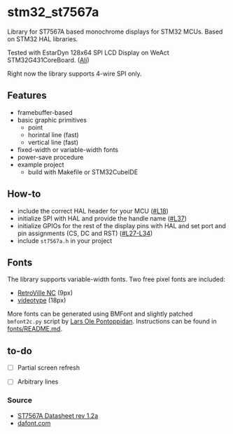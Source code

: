 # stm32_st7567a
Library for ST7567A based monochrome displays for STM32 MCUs. 
Based on STM32 HAL libraries. 

Tested with EstarDyn 128x64 SPI LCD Display on WeAct STM32G431CoreBoard. ([Ali](https://a.aliexpress.com/_Exts5wt))

Right now the library supports 4-wire SPI only.

## Features
- framebuffer-based
- basic graphic primitives
    - point
    - horintal line (fast)
    - vertical line (fast)
- fixed-width or variable-width fonts
- power-save procedure
- example project
    - build with Makefile or STM32CubeIDE

## How-to
- include the correct HAL header for your MCU ([#L18](https://github.com/lunakiller/stm32_st7567a/blob/fafc9b766338a6f2744eaa10ff6be3f7f175b925/st7567a/st7567a.h#L18))
- initialize SPI with HAL and provide the handle name ([#L37](https://github.com/lunakiller/stm32_st7567a/blob/fafc9b766338a6f2744eaa10ff6be3f7f175b925/st7567a/st7567a.h#L37))
- initialize GPIOs for the rest of the display pins with HAL and set port and pin assignments (CS, DC and RST) ([#L27-L34](https://github.com/lunakiller/stm32_st7567a/blob/fafc9b766338a6f2744eaa10ff6be3f7f175b925/st7567a/st7567a.h#L27-L34))
- include `st7567a.h` in your project

## Fonts
The library supports variable-width fonts. Two free pixel fonts are included:
- [RetroVille NC](https://www.dafont.com/retroville-nc.font) (9px)
- [videotype](https://www.dafont.com/videotype.font) (18px)

More fonts can be generated using BMFont and slightly patched `bmfont2c.py` script by [Lars Ole Pontoppidan](https://larsee.com/blog/2014/05/converting-fonts-to-c-source-using-bmfont2c/). Instructions can be found in [fonts/README.md](fonts/README.md).

## to-do
- [ ] Partial screen refresh
- [ ] Arbitrary lines


### Source
- [ST7567A Datasheet rev 1.2a](https://www.crystalfontz.com/controllers/Sitronix/ST7567A/)
- [dafont.com](https://www.dafont.com/)
